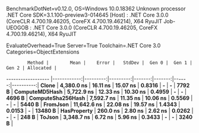
BenchmarkDotNet=v0.12.0, OS=Windows 10.0.18362
Unknown processor
.NET Core SDK=3.1.100-preview3-014645
  [Host]     : .NET Core 3.0.0 (CoreCLR 4.700.19.46205, CoreFX 4.700.19.46214), X64 RyuJIT
  Job-UEOGOB : .NET Core 3.0.0 (CoreCLR 4.700.19.46205, CoreFX 4.700.19.46214), X64 RyuJIT

EvaluateOverhead=True  Server=True  Toolchain=.NET Core 3.0  
Categories=ObjectExtensions  

            Method |        Mean |    Error |   StdDev |  Gen 0 |  Gen 1 | Gen 2 | Allocated |
------------------ |------------:|---------:|---------:|-------:|-------:|------:|----------:|
             **Clone** |  **4,380.0 ns** | **16.11 ns** | **15.07 ns** | **0.8316** |      **-** |     **-** |    **7792 B** |
    **ComputeMD5Hash** |  **5,722.9 ns** | **12.33 ns** | **10.30 ns** | **0.4959** |      **-** |     **-** |    **4696 B** |
 **ComputeSha256Hash** |  **7,592.7 ns** | **11.35 ns** | **10.06 ns** | **0.5569** |      **-** |     **-** |    **5440 B** |
          **FromJson** | **11,642.6 ns** | **22.08 ns** | **19.57 ns** | **1.4343** | **0.0153** |     **-** |   **13480 B** |
       **HasProperty** |    **260.0 ns** |  **2.80 ns** |  **2.62 ns** | **0.0262** |      **-** |     **-** |     **248 B** |
            **ToJson** |  **3,348.7 ns** |  **6.72 ns** |  **5.96 ns** | **0.3433** |      **-** |     **-** |    **3240 B** |

